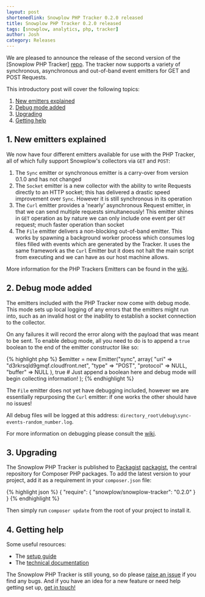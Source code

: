 ```yaml
---
layout: post
shortenedlink: Snowplow PHP Tracker 0.2.0 released
title: Snowplow PHP Tracker 0.2.0 released
tags: [snowplow, analytics, php, tracker]
author: Josh
category: Releases
---
```


We are pleased to announce the release of the second version of the [Snowplow PHP Tracker] [repo]. The tracker now supports a variety of synchronous, asynchronous and out-of-band event emitters for GET and POST Requests.

This introductory post will cover the following topics:

1. [New emitters explained](/blog/2014/10/15/snowplow-php-tracker-0.2.0-released/#emitters)
2. [Debug mode added](/blog/2014/10/15/snowplow-php-tracker-0.2.0-released/#debug)
3. [Upgrading](/blog/2014/10/15/snowplow-php-tracker-0.2.0-released/#upgrading)
4. [Getting help](/blog/2014/10/15/snowplow-php-tracker-0.2.0-released/#help)

<!--more-->

<div class="html">
<h2><a name="emitters">1. New emitters explained</a></h2>
</div>

We now have four different emitters available for use with the PHP Tracker, all of which fully support Snowplow's collectors via `GET` and `POST`:

1. The `Sync` emitter or synchronous emitter is a carry-over from version 0.1.0 and has not changed
2. The `Socket` emitter is a new collector with the ability to write Requests directly to an HTTP socket; this has delivered a drastic speed improvement over `Sync`.  However it is still synchronous in its operation
3. The `Curl` emitter provides a 'nearly' asynchronous Request emitter, in that we can send multiple requests simultaneously! This emitter shines in `GET` operation as by nature we can only include one event per `GET` request; much faster operation than socket
4. The `File` emitter delivers a non-blocking out-of-band emitter. This works by spawning a background worker process which consumes log files filled with events which are generated by the Tracker. It uses the same framework as the `Curl` Emitter but it does not halt the main script from executing and we can have as our host machine allows.

More information for the PHP Trackers Emitters can be found in the [wiki][repo].

<div class="html">
<h2><a name="debug">2. Debug mode added</a></h2>
</div>

The emitters included with the PHP Tracker now come with debug mode. This mode sets up local logging of any errors that the emitters might run into, such as an invalid host or the inability to establish a socket connection to the collector.

On any failures it will record the error along with the payload that was meant to be sent. To enable debug mode, all you need to do is to append a `true` boolean to the end of the emitter constructor like so:

{% highlight php %}
$emitter = new Emitter("sync", array(
                "uri" => "d3rkrsqld9gmqf.cloudfront.net",
                "type" => "POST",
                "protocol" => NULL,
                "buffer" => NULL
            ),
            true # Just append a boolean here and debug mode will begin collecting information!
        );
{% endhighlight %}

The `File` emitter does not yet have debugging included, however we are essentially repurposing the `Curl` emitter: if one works the other should have no issues!

All debug files will be logged at this address: `directory_root\debug\sync-events-random_number.log`.

For more information on debugging please consult the [wiki][repo].

<div class="html">
<h2><a name="upgrading">3. Upgrading</a></h2>
</div>

The Snowplow PHP Tracker is published to [Packagist] [packagist], the central repository for Composer PHP packages. To add the latest version to your project, add it as a requirement in your `composer.json` file:

{% highlight json %}
{
    "require": {
        "snowplow/snowplow-tracker": "0.2.0"
    }
}
{% endhighlight %}

Then simply run `composer update` from the root of your project to install it.

<div class="html">
<h2><a name="help">4. Getting help</a></h2>
</div>

Some useful resources:

* The [setup guide][setup]
* The [technical documentation][technical-documentation]

The Snowplow PHP Tracker is still young, so do please [raise an issue][issues] if you find any bugs. And if you have an idea for a new feature or need help getting set up, [get in touch!][talk-to-us]

[repo]: https://github.com/snowplow/snowplow-php-tracker
[packagist]: https://packagist.org/
[setup]: https://github.com/snowplow/snowplow/wiki/PHP-Tracker-Setup
[technical-documentation]: https://github.com/snowplow/snowplow/wiki/PHP-Tracker
[issues]: https://github.com/snowplow/snowplow-php-tracker/issues
[talk-to-us]: https://github.com/snowplow/snowplow/wiki/Talk-to-us